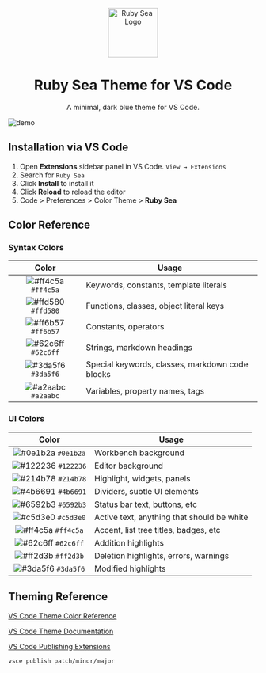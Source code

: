 <p align="center">
  <img alt="Ruby Sea Logo" src="https://raw.githubusercontent.com/barkerbg001/rubysea-vscode/master/images/logo.png" width="100" />
</p>
<h1 align="center">
  Ruby Sea Theme for VS Code
</h1>
<p align="center">
  A minimal, dark blue theme for VS Code.
</p>

![demo](https://raw.githubusercontent.com/barkerbg001/rubysea-vscode/master/images/demo.png)

## Installation via VS Code

1. Open **Extensions** sidebar panel in VS Code. `View → Extensions`
2. Search for `Ruby Sea`
3. Click **Install** to install it
4. Click **Reload** to reload the editor
5. Code > Preferences > Color Theme > **Ruby Sea**

## Color Reference

### Syntax Colors

|                               Color                                | Usage                                           |
| :----------------------------------------------------------------: | ----------------------------------------------- |
| ![#ff4c5a](https://via.placeholder.com/10/ff4c5a.png?text=+) `#ff4c5a` | Keywords, constants, template literals          |
| ![#ffd580](https://via.placeholder.com/10/ffd580.png?text=+) `#ffd580` | Functions, classes, object literal keys         |
| ![#ff6b57](https://via.placeholder.com/10/ff6b57.png?text=+) `#ff6b57` | Constants, operators                            |
| ![#62c6ff](https://via.placeholder.com/10/62c6ff.png?text=+) `#62c6ff` | Strings, markdown headings                      |
| ![#3da5f6](https://via.placeholder.com/10/3da5f6.png?text=+) `#3da5f6` | Special keywords, classes, markdown code blocks |
| ![#a2aabc](https://via.placeholder.com/10/a2aabc.png?text=+) `#a2aabc` | Variables, property names, tags                 |

### UI Colors

|                               Color                                | Usage                                      |
| :----------------------------------------------------------------: | ------------------------------------------ |
| ![#0e1b2a](https://via.placeholder.com/10/0e1b2a.png?text=+) `#0e1b2a` | Workbench background                       |
| ![#122236](https://via.placeholder.com/10/122236.png?text=+) `#122236` | Editor background                          |
| ![#214b78](https://via.placeholder.com/10/214b78.png?text=+) `#214b78` | Highlight, widgets, panels                 |
| ![#4b6691](https://via.placeholder.com/10/4b6691.png?text=+) `#4b6691` | Dividers, subtle UI elements               |
| ![#6592b3](https://via.placeholder.com/10/6592b3.png?text=+) `#6592b3` | Status bar text, buttons, etc              |
| ![#c5d3e0](https://via.placeholder.com/10/c5d3e0.png?text=+) `#c5d3e0` | Active text, anything that should be white |
| ![#ff4c5a](https://via.placeholder.com/10/ff4c5a.png?text=+) `#ff4c5a` | Accent, list tree titles, badges, etc      |
| ![#62c6ff](https://via.placeholder.com/10/62c6ff.png?text=+) `#62c6ff` | Addition highlights                        |
| ![#ff2d3b](https://via.placeholder.com/10/ff2d3b.png?text=+) `#ff2d3b` | Deletion highlights, errors, warnings      |
| ![#3da5f6](https://via.placeholder.com/10/3da5f6.png?text=+) `#3da5f6` | Modified highlights                        |

## Theming Reference

[VS Code Theme Color Reference](https://code.visualstudio.com/docs/getstarted/theme-color-reference)

[VS Code Theme Documentation](https://code.visualstudio.com/docs/extensions/themes-snippets-colorizers)

[VS Code Publishing Extensions](https://code.visualstudio.com/docs/extensions/publish-extension)

```bash
vsce publish patch/minor/major
```
